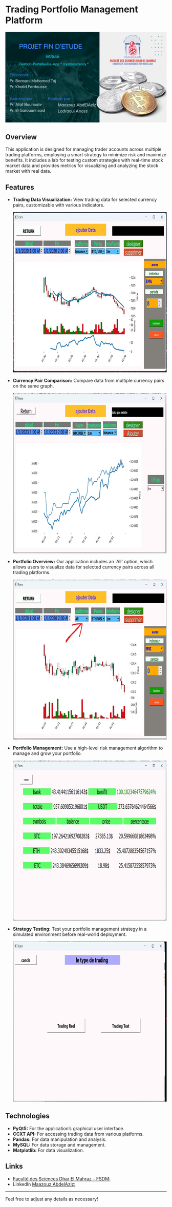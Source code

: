 
# Trading Portfolio Management Platform
![Trading Portfolio Management Platform](Img/1.jpg)
## Overview

This application is designed for managing trader accounts across multiple trading platforms, employing a smart strategy to minimize risk and maximize benefits. It includes a lab for testing custom strategies with real-time stock market data and provides metrics for visualizing and analyzing the stock market with real data.

## Features

- **Trading Data Visualization:** View trading data for selected currency pairs, customizable with various indicators.
  
  <img src="Img/2.jpg" alt="Trading Data Visualization" width="700" height="500">
  
- **Currency Pair Comparison:** Compare data from multiple currency pairs on the same graph.
  
  <img src="Img/3.jpg" alt="Currency Pair Comparison" width="700" height="500">
  
- **Portfolio Overview:** Our application includes an 'All' option, which allows users to visualize data for selected currency pairs across all trading platforms.
  
  <img src="Img/4.jpg" alt="Portfolio Overview:" width="700" height="500">
  
- **Portfolio Management:** Use a high-level risk management algorithm to manage and grow your portfolio.
  
  <img src="Img/6.jpg" alt="Portfolio Management:" width="700" height="500">
  
- **Strategy Testing:** Test your portfolio management strategy in a simulated environment before real-world deployment.
  
  <img src="Img/5.jpg" alt="Strategy Testing:" width="700" height="500">
  

## Technologies

- **PyQt5:** For the application’s graphical user interface.
- **CCXT API:** For accessing trading data from various platforms.
- **Pandas:** For data manipulation and analysis.
- **MySQL:** For data storage and management.
- **Matplotlib:** For data visualization.

## Links

- [Faculté des Sciences Dhar El Mahraz – FSDM:](https://www.fsdm.usmba.ac.ma/)
- LinkedIn [Maazouz AbdelAziz:](https://www.linkedin.com/in/abdelaziz-maazouz/)

---

Feel free to adjust any details as necessary!
